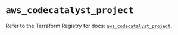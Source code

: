# `aws_codecatalyst_project`

Refer to the Terraform Registry for docs: [`aws_codecatalyst_project`](https://registry.terraform.io/providers/hashicorp/aws/5.69.0/docs/resources/codecatalyst_project).
